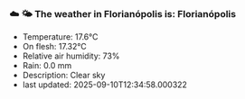 ### ☁️ 🌤️  The weather in Florianópolis is: Florianópolis

- Temperature: 17.6°C
- On flesh: 17.32°C
- Relative air humidity: 73%
- Rain: 0.0 mm
- Description: Clear sky
- last updated: 2025-09-10T12:34:58.000322

